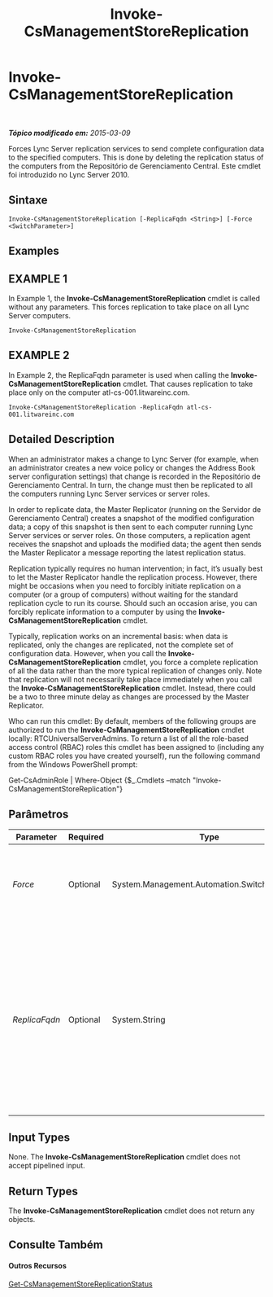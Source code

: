 ﻿---
title: Invoke-CsManagementStoreReplication
TOCTitle: Invoke-CsManagementStoreReplication
ms:assetid: fa3dece3-afd8-4669-94f9-fc3b70201e81
ms:mtpsurl: https://technet.microsoft.com/pt-br/library/Gg413060(v=OCS.15)
ms:contentKeyID: 49308672
ms.date: 05/19/2016
mtps_version: v=OCS.15
ms.translationtype: HT
---

# Invoke-CsManagementStoreReplication

 

_**Tópico modificado em:** 2015-03-09_

Forces Lync Server replication services to send complete configuration data to the specified computers. This is done by deleting the replication status of the computers from the Repositório de Gerenciamento Central. Este cmdlet foi introduzido no Lync Server 2010.

## Sintaxe

    Invoke-CsManagementStoreReplication [-ReplicaFqdn <String>] [-Force <SwitchParameter>]

## Examples

## EXAMPLE 1

In Example 1, the **Invoke-CsManagementStoreReplication** cmdlet is called without any parameters. This forces replication to take place on all Lync Server computers.

    Invoke-CsManagementStoreReplication

## EXAMPLE 2

In Example 2, the ReplicaFqdn parameter is used when calling the **Invoke-CsManagementStoreReplication** cmdlet. That causes replication to take place only on the computer atl-cs-001.litwareinc.com.

    Invoke-CsManagementStoreReplication -ReplicaFqdn atl-cs-001.litwareinc.com

## Detailed Description

When an administrator makes a change to Lync Server (for example, when an administrator creates a new voice policy or changes the Address Book server configuration settings) that change is recorded in the Repositório de Gerenciamento Central. In turn, the change must then be replicated to all the computers running Lync Server services or server roles.

In order to replicate data, the Master Replicator (running on the Servidor de Gerenciamento Central) creates a snapshot of the modified configuration data; a copy of this snapshot is then sent to each computer running Lync Server services or server roles. On those computers, a replication agent receives the snapshot and uploads the modified data; the agent then sends the Master Replicator a message reporting the latest replication status.

Replication typically requires no human intervention; in fact, it’s usually best to let the Master Replicator handle the replication process. However, there might be occasions when you need to forcibly initiate replication on a computer (or a group of computers) without waiting for the standard replication cycle to run its course. Should such an occasion arise, you can forcibly replicate information to a computer by using the **Invoke-CsManagementStoreReplication** cmdlet.

Typically, replication works on an incremental basis: when data is replicated, only the changes are replicated, not the complete set of configuration data. However, when you call the **Invoke-CsManagementStoreReplication** cmdlet, you force a complete replication of all the data rather than the more typical replication of changes only. Note that replication will not necessarily take place immediately when you call the **Invoke-CsManagementStoreReplication** cmdlet. Instead, there could be a two to three minute delay as changes are processed by the Master Replicator.

Who can run this cmdlet: By default, members of the following groups are authorized to run the **Invoke-CsManagementStoreReplication** cmdlet locally: RTCUniversalServerAdmins. To return a list of all the role-based access control (RBAC) roles this cmdlet has been assigned to (including any custom RBAC roles you have created yourself), run the following command from the Windows PowerShell prompt:

Get-CsAdminRole | Where-Object {$\_.Cmdlets –match "Invoke-CsManagementStoreReplication"}

## Parâmetros


<table>
<colgroup>
<col style="width: 25%" />
<col style="width: 25%" />
<col style="width: 25%" />
<col style="width: 25%" />
</colgroup>
<thead>
<tr class="header">
<th>Parameter</th>
<th>Required</th>
<th>Type</th>
<th>Description</th>
</tr>
</thead>
<tbody>
<tr class="odd">
<td><p><em>Force</em></p></td>
<td><p>Optional</p></td>
<td><p>System.Management.Automation.SwitchParameter</p></td>
<td><p>Suppresses the display of any non-fatal error message that might occur when running the command.</p></td>
</tr>
<tr class="even">
<td><p><em>ReplicaFqdn</em></p></td>
<td><p>Optional</p></td>
<td><p>System.String</p></td>
<td><p>Fully qualified domain name (FQDN) of the computer where replication should be initiated. For example: -ReplicaFqdn &quot;atl-cs-001.litwareinc.com&quot;.</p>
<p>If this parameter is not included, then replication will be initiated on all your Lync Server computers.</p>
<p></p></td>
</tr>
</tbody>
</table>


## Input Types

None. The **Invoke-CsManagementStoreReplication** cmdlet does not accept pipelined input.

## Return Types

The **Invoke-CsManagementStoreReplication** cmdlet does not return any objects.

## Consulte Também

#### Outros Recursos

[Get-CsManagementStoreReplicationStatus](get-csmanagementstorereplicationstatus.md)

